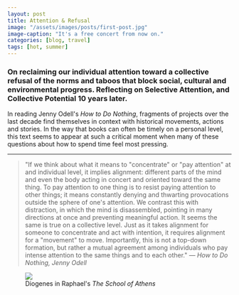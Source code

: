 ```yaml
---
layout: post
title: Attention & Refusal
image: "/assets/images/posts/first-post.jpg"
image-caption: "It's a free concert from now on."
categories: [blog, travel]
tags: [hot, summer]
---
```


### On reclaiming our individual attention toward a collective refusal of the norms and taboos that block social, cultural and environmental progress. Reflecting on Selective Attention, and Collective Potential 10 years later.

In reading Jenny Odell's _How to Do Nothing_, fragments of projects over the last decade find themselves in context with historical movements, actions and stories. In the way that books can often be timely on a personal level, this text seems to appear at such a critical moment when many of these questions about how to spend time feel most pressing.

--- 

> "If we think about what it means to "concentrate" or "pay attention" at and individual level, it implies alignment: different parts of the mind and even the body acting in concert and oriented toward the same thing. To pay attention to one thing is to resist paying attention to other things; it means constantly denying and thwarting provocations outside the sphere of one's attention. We contrast this with distraction, in which the mind is disassembled, pointing in many directions at once and preventing meaningful action. It seems the same is true on a collective level. Just as it takes alignment for someone to concentrate and act with intention, it requires alignment for a "movement" to move. Importantly, this is not a top-down formation, but rather a mutual agreement among individuals who pay intense attention to the same things and to each other." *— How to Do Nothing, Jenny Odell*

<figure>
<img src="/assets/images/posts/diogenes.png">
<figcaption>Diogenes in Raphael's <i>The School of Athens</i></figcaption>
</figure>